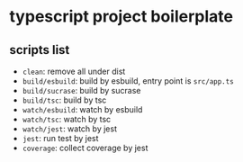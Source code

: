 # typescript project boilerplate

## scripts list

- `clean`: remove all under dist
- `build/esbuild`: build by esbuild, entry point is `src/app.ts`
- `build/sucrase`: build by sucrase
- `build/tsc`: build by tsc
- `watch/esbuild`: watch by esbuild
- `watch/tsc`: watch by tsc
- `watch/jest`: watch by jest
- `jest`: run test by jest
- `coverage`: collect coverage by jest
